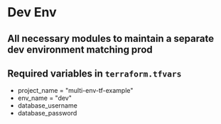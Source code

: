 # Dev Env

## All necessary modules to maintain a separate dev environment matching prod

## Required variables in `terraform.tfvars`

- project_name = "multi-env-tf-example"
- env_name = "dev"
- database_username
- database_password
